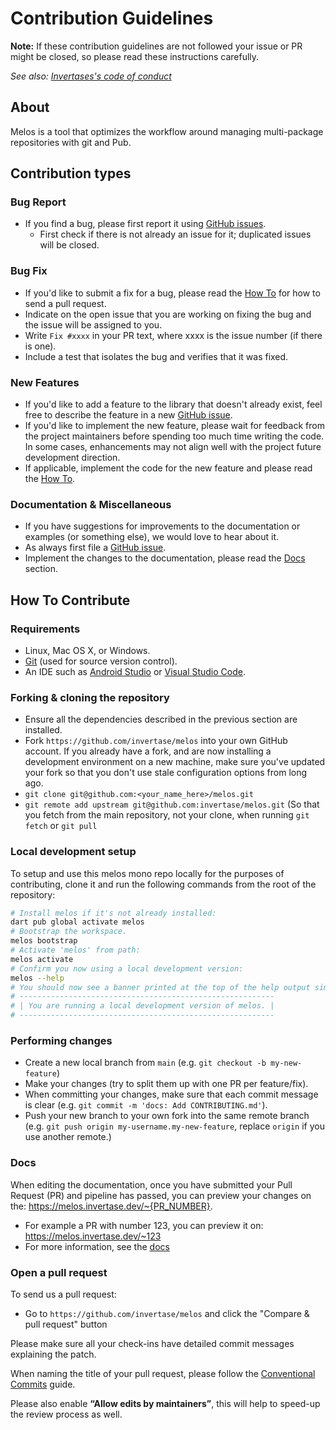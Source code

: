 # Contribution Guidelines

**Note:** If these contribution guidelines are not followed your issue or PR might be closed, so
please read these instructions carefully.

_See also: [Invertases's code of conduct](https://github.com/invertase/meta/blob/main/CODE_OF_CONDUCT.md)_

## About

Melos is a tool that optimizes the workflow around managing multi-package repositories with git and Pub.

## Contribution types

### Bug Report

- If you find a bug, please first report it using [GitHub issues](https://github.com/invertase/melos/issues/new?assignees=&labels=bug%2Ctriage&template=bug_report.yml&title=fix%3A++).
  - First check if there is not already an issue for it; duplicated issues will be closed.

### Bug Fix

- If you'd like to submit a fix for a bug, please read the [How To](#how-to-contribute) for how to send a pull request.
- Indicate on the open issue that you are working on fixing the bug and the issue will be assigned to you.
- Write `Fix #xxxx` in your PR text, where xxxx is the issue number (if there is one).
- Include a test that isolates the bug and verifies that it was fixed.

### New Features

- If you'd like to add a feature to the library that doesn't already exist, feel free to describe the feature in a new [GitHub issue](https://github.com/invertase/melos/issues/new?assignees=&labels=feature+request%2Ctriage&template=feature_request.yml&title=feature%3A++).
- If you'd like to implement the new feature, please wait for feedback from the project maintainers before spending too much time writing the code. In some cases, enhancements may not align well with the project future development direction.
- If applicable, implement the code for the new feature and please read the [How To](#how-to-contribute).

### Documentation & Miscellaneous

- If you have suggestions for improvements to the documentation or examples (or something else), we would love to hear about it.
- As always first file a [GitHub issue](https://github.com/invertase/melos/issues/new).
- Implement the changes to the documentation, please read the [Docs](#docs) section.

## How To Contribute

### Requirements

- Linux, Mac OS X, or Windows.
- [Git](https://git-scm.com) (used for source version control).
- An IDE such as [Android Studio](https://developer.android.com/studio) or [Visual Studio Code](https://code.visualstudio.com/).

### Forking & cloning the repository

- Ensure all the dependencies described in the previous section are installed.
- Fork `https://github.com/invertase/melos` into your own GitHub account. If
  you already have a fork, and are now installing a development environment on
  a new machine, make sure you've updated your fork so that you don't use stale
  configuration options from long ago.
- `git clone git@github.com:<your_name_here>/melos.git`
- `git remote add upstream git@github.com:invertase/melos.git` (So that you
  fetch from the main repository, not your clone, when running `git fetch` or `git pull`

### Local development setup

To setup and use this melos mono repo locally for the purposes of contributing, clone it and run the following commands from the root of the repository:

```bash
# Install melos if it's not already installed:
dart pub global activate melos
# Bootstrap the workspace.
melos bootstrap
# Activate 'melos' from path:
melos activate
# Confirm you now using a local development version:
melos --help
# You should now see a banner printed at the top of the help output similar to:
# ---------------------------------------------------------
# | You are running a local development version of melos. |
# ---------------------------------------------------------
```

### Performing changes

- Create a new local branch from `main` (e.g. `git checkout -b my-new-feature`)
- Make your changes (try to split them up with one PR per feature/fix).
- When committing your changes, make sure that each commit message is clear
 (e.g. `git commit -m 'docs: Add CONTRIBUTING.md'`).
- Push your new branch to your own fork into the same remote branch
 (e.g. `git push origin my-username.my-new-feature`, replace `origin` if you use another remote.)

### Docs

When editing the documentation, once you have submitted your Pull Request (PR)
and pipeline has passed, you can preview your changes on the:
https://melos.invertase.dev/~{PR_NUMBER}.
- For example a PR with number 123, you can preview it on: https://melos.invertase.dev/~123
- For more information, see the [docs](https://use.docs.page/previews#custom-domain)

### Open a pull request

To send us a pull request:

- Go to `https://github.com/invertase/melos` and click the
  "Compare & pull request" button

Please make sure all your check-ins have detailed commit messages explaining the patch.

When naming the title of your pull request, please follow the [Conventional Commits](https://www.conventionalcommits.org/en/v1.0.0-beta.4/)
guide.

Please also enable **“Allow edits by maintainers”**, this will help to speed-up the review
process as well.
